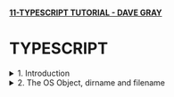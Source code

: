 #### [11-TYPESCRIPT TUTORIAL - DAVE GRAY](https://www.youtube.com/playlist?list=PL0Zuz27SZ-6NS8GXt5nPrcYpust89zq_b)

# TYPESCRIPT

<details>
  <summary>1. Introduction </summary>

# Git

```jsbs
echo "# x-typescript-davegray" >> README.md
git init
git add README.md
git commit -m "first commit"
git branch -M main
git remote add origin https://github.com/omeatai/x-typescript-davegray.git
git push -u origin main

git remote add origin https://github.com/omeatai/x-typescript-davegray.git
git branch -M main
git push -u origin main
```

```js

```

```jsbs

```

### output:

```js

```

# #End </details>

<details>
  <summary>2. The OS Object, dirname and filename </summary>

# OS Object, dirname and filename

### server.js:

```js

```

```bs
node server
```

### output:

```js

```

# #End </details>
